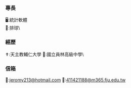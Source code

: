 ### 專長
🖥️:統計軟體\
🏐:排球\
### 經歷
✝️:天主教輔仁大學
🌳:國立員林高級中學\

### 信箱
📧:jeromy213@hotmail.com
📧:411421188@m365.fju.edu.tw





